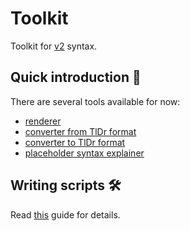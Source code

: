 # Toolkit

Toolkit for [v2][syntax] syntax.

[syntax]: https://github.com/command-line-interface-pages/syntax/blob/main/base.md

## Quick introduction :rocket:

There are several tools available for now:

- [renderer](clip-view/)
- [converter from TlDr format](md-to-clip/)
- [converter to TlDr format](clip-to-md/)
- [placeholder syntax explainer](clip-ask/)

## Writing scripts :hammer_and_wrench:

Read [this](./CONTRIBUTING.md) guide for details.

